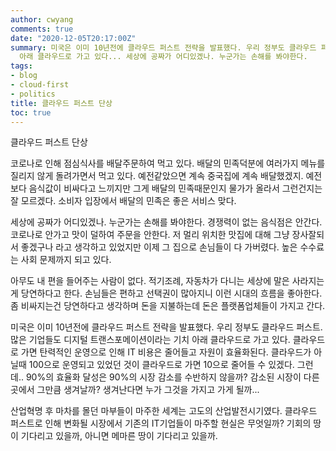 ```yaml
---
author: cwyang
comments: true
date: "2020-12-05T20:17:00Z"
summary: 미국은 이미 10년전에 클라우드 퍼스트 전략을 발표했다. 우리 정부도 클라우드 퍼스트. 많은 기업들도 디지털 트랜스포메이션이라는 기치
  아래 클라우드로 가고 있다... 세상에 공짜가 어디있겠나. 누군가는 손해를 봐야한다.
tags:
- blog
- cloud-first
- politics
title: 클라우드 퍼스트 단상
toc: true
---
```


클라우드 퍼스트 단상

코로나로 인해 점심식사를 배달주문하여 먹고 있다.
배달의 민족덕분에 여러가지 메뉴를 질리지 않게 돌려가면서 먹고 있다. 예전같았으면 계속 중국집에 계속 배달했겠지. 예전보다 음식값이 비싸다고 느끼지만 그게  배달의 민족때문인지 물가가 올라서 그런건지는 잘 모르겠다. 소비자 입장에서 배달의 민족은 좋은 서비스 맞다.

세상에 공짜가 어디있겠나. 누군가는 손해를 봐야한다. 경쟁력이 없는 음식점은 안간다. 코로나로 안가고 맛이 덜하여 주문을 안한다. 저 멀리 위치한 맛집에 대해 그냥 장사잘되서 좋겠구나 라고 생각하고 있었지만 이제 그 집으로 손님들이 다 가버렸다. 높은 수수료는 사회 문제까지 되고 있다.

아무도 내 편을 들어주는 사람이 없다. 적기조례, 자동차가 다니는 세상에 말은 사라지는게 당연하다고 한다. 손님들은 편하고 선택권이 많아지니 이런 시대의 흐름을 좋아한다. 좀 비싸지는건 당연하다고 생각하며 돈을 지불하는데 돈은 플랫폼업체들이 가지고 간다.

미국은 이미 10년전에 클라우드 퍼스트 전략을 발표했다. 우리 정부도 클라우드 퍼스트. 많은 기업들도 디지털 트랜스포메이션이라는 기치 아래 클라우드로 가고 있다. 클라우드로 가면 탄력적인 운영으로 인해 IT 비용은 줄어들고 자원이 효율화된다. 클라우드가 아닐때  100으로 운영되고 있었던 것이 클라우드로 가면 10으로 줄어들 수 있겠다. 그런데.. 90%의 효율화 달성은 90%의 시장 감소를 수반하지 않을까? 감소된 시장이 다른 곳에서 그만큼 생겨날까? 생겨난다면 누가 그것을 가지고 가게 될까...

산업혁명 후 마차를 몰던 마부들이 마주한 세계는 고도의 산업발전시기였다. 클라우드 퍼스트로 인해 변화될 시장에서 기존의 IT기업들이 마주할 현실은 무엇일까? 기회의 땅이 기다리고 있을까, 아니면 메마른 땅이 기다리고 있을까.
